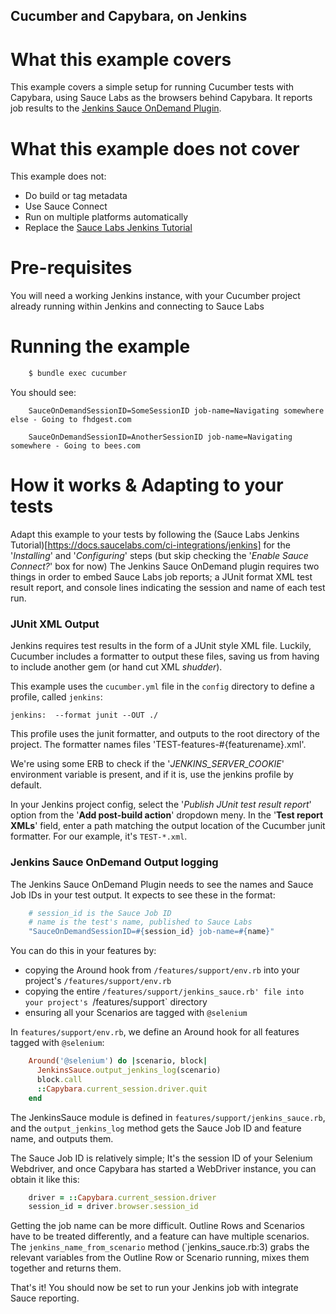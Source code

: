 Cucumber and Capybara, on Jenkins
---------------------------------

What this example covers
========================

This example covers a simple setup for running Cucumber tests with Capybara, using Sauce Labs as the browsers behind Capybara.  It reports job results to the [Jenkins Sauce OnDemand Plugin](https://docs.saucelabs.com/ci-integrations/jenkins/#installing-the-jenkins-sauce-ondemand-plugin).

What this example does not cover
================================

This example does not:
  * Do build or tag metadata
  * Use Sauce Connect
  * Run on multiple platforms automatically
  * Replace the [Sauce Labs Jenkins Tutorial](https://docs.saucelabs.com/ci-integrations/jenkins)

Pre-requisites
==============

You will need a working Jenkins instance, with your Cucumber project already running within Jenkins and connecting to Sauce Labs

Running the example
===================

```bash
    $ bundle exec cucumber
```

You should see:

```
    SauceOnDemandSessionID=SomeSessionID job-name=Navigating somewhere else - Going to fhdgest.com

    SauceOnDemandSessionID=AnotherSessionID job-name=Navigating somewhere - Going to bees.com
```

How it works & Adapting to your tests
=====================================

Adapt this example to your tests by following the (Sauce Labs Jenkins Tutorial)[https://docs.saucelabs.com/ci-integrations/jenkins] for the '*Installing*' and '*Configuring*' steps (but skip checking the '*Enable Sauce Connect?*' box for now)
The Jenkins Sauce OnDemand plugin requires two things in order to embed Sauce Labs job reports; a JUnit format XML test result report, and console lines indicating the session and name of each test run.


### JUnit XML Output

Jenkins requires test results in the form of a JUnit style XML file.  Luckily, Cucumber includes a formatter to output these files, saving us from having to include another gem (or hand cut XML *shudder*).

This example uses the `cucumber.yml` file in the `config` directory to define a profile, called `jenkins`:

```jenkins:  --format junit --OUT ./```

This profile uses the junit formatter, and outputs to the root directory of the project.  The formatter names files 'TEST-features-#{featurename}.xml'.

We're using some ERB to check if the '*JENKINS_SERVER_COOKIE*' environment variable is present, and if it is, use the jenkins profile by default.

In your Jenkins project config, select the '*Publish JUnit test result report*' option from the '**Add post-build action**' dropdown meny.  In the '**Test report XMLs**' field, enter a path matching the output location of the Cucumber junit formatter.  For our example, it's ```TEST-*.xml```.


### Jenkins Sauce OnDemand Output logging

The Jenkins Sauce OnDemand Plugin needs to see the names and Sauce Job IDs in your test output.  It expects to see these in the format:

```ruby
    # session_id is the Sauce Job ID
    # name is the test's name, published to Sauce Labs
    "SauceOnDemandSessionID=#{session_id} job-name=#{name}"
```

You can do this in your features by: 
* copying the Around hook from `/features/support/env.rb` into your project's `/features/support/env.rb`
* copying the entire `/features/support/jenkins_sauce.rb' file into your project's `/features/support` directory
* ensuring all your Scenarios are tagged with `@selenium`

In `features/support/env.rb`, we define an Around hook for all features tagged with `@selenium`:

```ruby
    Around('@selenium') do |scenario, block|
      JenkinsSauce.output_jenkins_log(scenario)
      block.call
      ::Capybara.current_session.driver.quit
    end
```

The JenkinsSauce module is defined in `features/support/jenkins_sauce.rb`, and the `output_jenkins_log` method gets the Sauce Job ID and feature name, and outputs them.

The Sauce Job ID is relatively simple;  It's the session ID of your Selenium Webdriver, and once Capybara has started a WebDriver instance, you can obtain it like this:

```ruby
    driver = ::Capybara.current_session.driver
    session_id = driver.browser.session_id 
```

Getting the job name can be more difficult.  Outline Rows and Scenarios have to be treated differently, and a feature can have multiple scenarios.  The `jenkins_name_from_scenario` method (`jenkins_sauce.rb:3) grabs the relevant variables from the Outline Row or Scenario running, mixes them together and returns them.

That's it!  You should now be set to run your Jenkins job with integrate Sauce reporting.